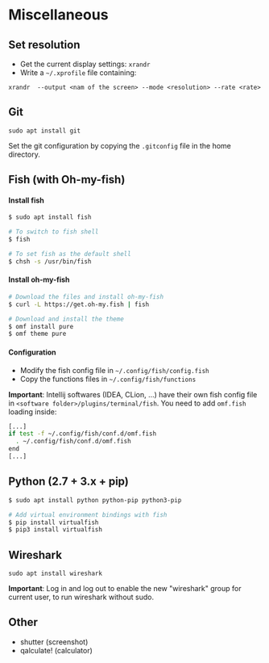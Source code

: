 # Miscellaneous

## Set resolution

- Get the current display settings: `xrandr`
 - Write a `~/.xprofile` file containing:

`xrandr  --output <nam of the screen> --mode <resolution> --rate <rate>`

## Git

`sudo apt install git`

Set the git configuration by copying the `.gitconfig` file in the home directory.

## Fish (with Oh-my-fish)

#### Install fish

```bash
$ sudo apt install fish

# To switch to fish shell
$ fish

# To set fish as the default shell
$ chsh -s /usr/bin/fish
```

#### Install oh-my-fish

```bash
# Download the files and install oh-my-fish
$ curl -L https://get.oh-my.fish | fish

# Download and install the theme
$ omf install pure
$ omf theme pure
```

#### Configuration

 - Modify the fish config file in `~/.config/fish/config.fish`
 - Copy the functions files in `~/.config/fish/functions`

**Important**: Intellij softwares (IDEA, CLion, ...) have their own fish config file in
`<software folder>/plugins/terminal/fish`. You need to add `omf.fish` loading inside:
```bash
[...]
if test -f ~/.config/fish/conf.d/omf.fish
  . ~/.config/fish/conf.d/omf.fish
end
[...]
```

## Python (2.7 + 3.x + pip)

```bash
$ sudo apt install python python-pip python3-pip

# Add virtual environment bindings with fish
$ pip install virtualfish
$ pip3 install virtualfish
```

## Wireshark

`sudo apt install wireshark`

**Important**: Log in and log out to enable the new "wireshark" group for current user, to run wireshark without sudo.

## Other

- shutter (screenshot)
- qalculate! (calculator)
